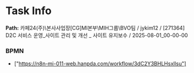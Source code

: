 # Task Info

**Path:** 카페24(주)\본사사업장\[CG]MI본부\MIH그룹\BVO팀 / jykim12 / [271364] D2C 서비스 운영_사이트 관리 및 개선 _ 사이트 유지보수 / 2025-08-01_00-00-00

### BPMN
- ["https://n8n-mi-011-web.hanpda.com/workflow/3dC2Y3BHLHsxllsu"]

